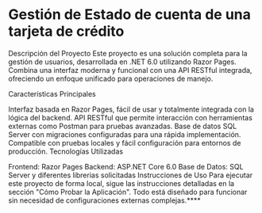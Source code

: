 # Gestión de Estado de cuenta de una tarjeta de crédito 
Descripción del Proyecto
Este proyecto es una solución completa para la gestión de usuarios, desarrollada en .NET 6.0 utilizando Razor Pages. Combina una interfaz moderna y funcional con una API RESTful integrada, ofreciendo un enfoque unificado para operaciones de manejo.

Características Principales

Interfaz basada en Razor Pages, fácil de usar y totalmente integrada con la lógica del backend.
API RESTful que permite interacción con herramientas externas como Postman para pruebas avanzadas.
Base de datos SQL Server con migraciones configuradas para una rápida implementación.
Compatible con pruebas locales y fácil configuración para entornos de producción.
Tecnologías Utilizadas

Frontend: Razor Pages
Backend: ASP.NET Core 6.0
Base de Datos: SQL Server
y diferentes librerias solicitadas
Instrucciones de Uso
Para ejecutar este proyecto de forma local, sigue las instrucciones detalladas en la sección "Cómo Probar la Aplicación". Todo está diseñado para funcionar sin necesidad de configuraciones externas complejas.****
